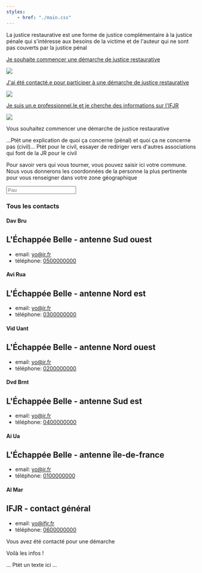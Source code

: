 ```yaml
---
styles:
    - href: "./main.css"
---
```



<section class="parkour" id="acceuil">
    <section class="explications">
        <p>
            La justice restaurative est une forme de justice complémentaire à la justice pénale
            qui s'intéresse aux besoins de la victime et de l'auteur qui ne sont pas 
            couverts par la justice pénal
        </p>
    </section>
    <section class="liens">
        <a href="#commencer-démarche">  
            <p>Je souhaite commencer une démarche de justice restaurative</p>
            <img src="https://parcours-victimes.fr/wp-content/uploads/2020/09/adultes.png">
        </a>
        <a href="#contacté-démarche">  
            <p>J'ai été contacté.e pour participer à une démarche de justice restaurative</p>
            <img src="https://parcours-victimes.fr/wp-content/uploads/2020/09/adultes.png">
        </a>
        <a href="#pro">  
            <p>Je suis un.e professionnel.le et je cherche des informations sur l'IFJR</p>
            <img src="https://parcours-victimes.fr/wp-content/uploads/2020/09/adultes.png">
        </a>
    </section>
</section>

<section class="parkour" id="commencer-démarche">
    <section class="explications">
        <p>Vous souhaitez commencer une démarche de justice restaurative</p>
        <p class="TODO">...Ptèt une explication de quoi ça concerne (pénal) et quoi ça ne concerne pas (civil)... Ptèt pour le civil, essayer de rediriger vers d'autres associations qui font de la JR pour le civil</p>
    </section>
    <section>
        <p>
            Pour savoir vers qui vous tourner, vous pouvez saisir ici votre commune. 
            Nous vous donnerons les coordonnées de la personne la plus pertinente pour vous renseigner dans votre zone géographique
        </p>
        <input type="search" placeholder="Pau">
        <output>
            <h1>Tous les contacts</h1>
            <section class="contact">
                <h1 class="person-name">Dav Bru</h1>
                <h2 class="structure">L'Échappée Belle - antenne Sud ouest</h2>
                <ul>
                    <li>email: <a href="mailto:yo@jr.fr">yo@jr.fr</a></li>
                    <li>téléphone: <a href="tel:0500000000">0500000000</a></li>
                </ul>
            </section>
            <section class="contact">
                <h1 class="person-name">Avi Rua</h1>
                <h2 class="structure">L'Échappée Belle - antenne Nord est</h2>
                <ul>
                    <li>email: <a href="mailto:yo@jr.fr">yo@jr.fr</a></li>
                    <li>téléphone: <a href="tel:0300000000">0300000000</a></li>
                </ul>
            </section>
            <section class="contact">
                <h1 class="person-name">Vid Uant</h1>
                <h2 class="structure">L'Échappée Belle - antenne Nord ouest</h2>
                <ul>
                    <li>email: <a href="mailto:yo@jr.fr">yo@jr.fr</a></li>
                    <li>téléphone: <a href="tel:0200000000">0200000000</a></li>
                </ul>
            </section>
            <section class="contact">
                <h1 class="person-name">Dvd Brnt</h1>
                <h2 class="structure">L'Échappée Belle - antenne Sud est</h2>
                <ul>
                    <li>email: <a href="mailto:yo@jr.fr">yo@jr.fr</a></li>
                    <li>téléphone: <a href="tel:0400000000">0400000000</a></li>
                </ul>
            </section>
            <section class="contact">
                <h1 class="person-name">Ai Ua</h1>
                <h2 class="structure">L'Échappée Belle - antenne île-de-france</h2>
                <ul>
                    <li>email: <a href="mailto:yo@jr.fr">yo@jr.fr</a></li>
                    <li>téléphone: <a href="tel:0100000000">0100000000</a></li>
                </ul>
            </section>
            <section class="contact">
                <h1 class="person-name">Al Mar</h1>
                <h2 class="structure">IFJR - contact général</h2>
                <ul>
                    <li>email: <a href="mailto:yo@jr.fr">yo@ifjr.fr</a></li>
                    <li>téléphone: <a href="tel:0600000000">0600000000</a></li>
                </ul>
            </section>
        </output>
    </section>
</section>

<section class="parkour" id="contacté-démarche">
    <section class="explications">
        <p>Vous avez été contacté pour une démarche</p>
    </section>
    <section class="TODO">
        Voilà les infos !
    </section>
</section>

<section class="parkour" id="pro">
    <section class="explications TODO">
        <p>... Ptèt un texte ici ...</p>
    </section>
</section>


<script>
    if(!location.hash || location.hash.length <= 2){
        location.replace("#acceuil");
    }
</script>